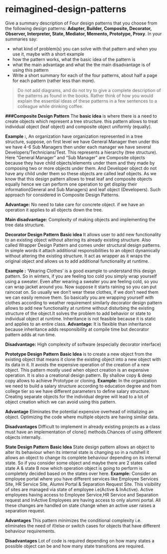 # reimagined-design-patterns

Give a summary description of Four design patterns that you choose from the following design patterns: **Adapter,  Builder, Composite, Decorator, Observer, Interpreter, State, Mediator, Memento, Prototype, Proxy**. In your summaries say:

- what kind of problem(s) you can solve with that pattern and when you use it, maybe with a short example
- how the pattern works, what the basic idea of the pattern is
- what the main advantage and what the the main disadvantage is of using this pattern
- Write a short summary for each of the four patterns, about half a page for each pattern (rather less than more). 

> Do not add diagrams, and do not try to give a complete description of the patterns as found in the books. Rather think of how you would explain the essential ideas of these patterns in a few sentences to a colleague while drinking coffee.

**###Composite Design Pattern**
The **basic idea** is where there is a need to create objects which represent a tree structure. this pattern allows to treat individual object (leaf object) and composite object uniformly (equally). 

**Example :**, An organization have organization represented in a tree structure, suppose, on first level we have General Manager then under this we have 4-6 Sub Managers then under each manager we have several Developers/Technicians/Test. This represents a hierarchy (tree structure).
Here “General Manager” and “Sub Manager” are Composite objects because they have child objects/elements under them and they made by composing two or more objects under them. And Developer object do not have any child under them so these objects are called leaf objects.
As we know that this design pattern allows to treat leaf and composite objects equally hence we can perform one operation to get display their information(General and Sub Managers) and leaf object (Developers). Such approach for considered in Composite Design Patterns.

**Advantage:** No need to take care for concrete object. if we have an operation it applies to all objects down the tree.

**Main disadvantage:** Complexity of making objects and implementing the tree data structure.

**Decorator Design Pattern**
**Basic idea**
It allows user to add new functionality to an existing object without altering its already existing structure. Also called Wrapper Design Pattern and comes under structural design patterns. In simple words it attach additional responsibilities to an object dynamically without altering the existing structure. It act as wrapper as it wraps the original object and allows us to add additional functionality at runtime.

 **Example :** ‘Wearing Clothes’ is a good example to understand this design pattern. So in winters, if you are feeling too cold you simply wrap yourself using a sweater. Even after wearing a sweater you are feeling cold, so you can wrap jacket around you. Now suppose it starts raining so you can put raincoat on. So usually we don’t wear these clothes, if we don’t need them we can easily remove them.
So basically you are wrapping yourself with clothes according to weather requirement similarly decorator design pattern allows to add new functionality at runtime without disturbing the existing structure of the object.It solves the problem to add behavior or state to individual object at runtime. Inheritance is not feasible because it is static and applies to an entire class.
**Advantage:** It is flexible than inheritance because inheritance adds responsibility at compile time but decorator pattern adds at run time.

**Disadvantage:** High complexity of software (especially decorator interface)

**Prototype Design Pattern**
**Basic Idea** is to create a new object from the existing object that means it clone the existing object into a new object with its data in it. It avoids the expensive operation of the creation of a new object. This pattern mostly used when object creation is an expensive operation. It is also a creational design pattern.
By shallow copy & deep copy allows to achieve Prototype or cloning.
**Example:** In the organization we need to build a salary structure according to education degree and from college tier so we have different parameters to define salary structure. Creating separate objects for the individual degree will lead to a lot of object creation which we can avoid using this pattern.

**Advantage**
Eliminates the potential expensive overhead of initializing an object.
Optimizing the code where multiple objects are having similar data.

**Disadvantages**
Difficult to implement in already existing projects as a class must have an implementation of clone() methods.Chances of using different objects internally.

**State Design Pattern**
**Basic Idea** State design pattern allows an object to alter its behaviour when its internal state is changing so in a nutshell it allows an object to change its complete behaviour depending on its internal state.
So if you consider some object and maybe there are 2 states called state A & state B now which operation object is going to perform is completely decided based on the states over here.
**Example:** Consider an employee portal where you have different services like Employee Services Site, HR Service Site, Alumni Portal & Separation Request Site. This visibility of sites are managed via state of employee i.e(Active & InActive). Active employees having access to Employee Service,HR Service and Separation request and InActive Employees are having access to only alumni portal. All these changes are handled on state change when an active user raises a separation request.

**Advantages**
This pattern minimizes the conditional complexity i.e. eliminates the need of if/else or switch cases for objects that have different behaviour requirements.

**Disadvantages**
Lot of code is required depending on how many states a possible object can be and how many state transitions are required.

